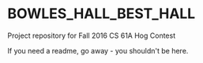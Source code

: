 # BOWLES_HALL_BEST_HALL
Project repository for Fall 2016 CS 61A Hog Contest

If you need a readme, go away - you shouldn't be here.
